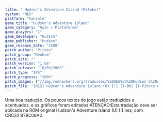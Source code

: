 ```yaml
---
title: " Hudson's Adventure Island (Pitoko)"
system: "NES"
platform: "Console"
game_title: "Hudson's Adventure Island"
game_category: "Ação / Plataforma"
game_players: "1"
game_developer: "Hudson"
game_publisher: "Hudson"
game_release_date: "1988"
patch_author: "Pitoko"
patch_group: "Nenhum"
patch_site: ""
patch_version: "1.0a"
patch_release: "16/09/2009"
patch_type: "IPS"
patch_progress: "100%"
patch_images: ["//img.romhackers.org/traducoes/%5BNES%5D%20Hudson's%20Adventure%20Island%20-%20Pitoko%20-%201.png","//img.romhackers.org/traducoes/%5BNES%5D%20Hudson's%20Adventure%20Island%20-%20Pitoko%20-%202.png","//img.romhackers.org/traducoes/%5BNES%5D%20Hudson's%20Adventure%20Island%20-%20Pitoko%20-%203.png"]
patch_file: "[NES] Hudson's Adventure Island (U) [!] [T-BR] [T-Pitoko G-Nenhum] [V-1.0a P-100% A-2009].zip"
---
```

Uma boa tradução. Os poucos textos do jogo estão traduzidos e acentuados, e os gráficos foram editados.ATENÇÃO:Esta tradução deve ser aplicada na ROM original Hudson's Adventure Island (U) [!].nes, com CRC32 B78C09A2.